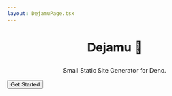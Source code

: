 ```yaml
---
layout: DejamuPage.tsx
---
```


<h1>
  <p align="center">
  Dejamu 🛌
  </p>
</h1>

<p align="center">
Small Static Site Generator for Deno.
</p>

<div class="center-box">
  <a href="./getting-started/">
    <button class="get-started-btn">
    Get Started
    </button>
  </a>
</div>